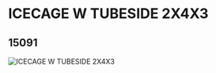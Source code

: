 # ICECAGE W TUBESIDE 2X4X3
## 15091
![ICECAGE W TUBESIDE 2X4X3](https://lc-www-live-s.legocdn.com/media/bricks/5/2/6065032.jpg)